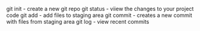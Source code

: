 git init - create a new git repo
git status - viiew the changes to your project code
git add - add files to staging area
git commit - creates a new commit with files from staging area
git log - view recent commits